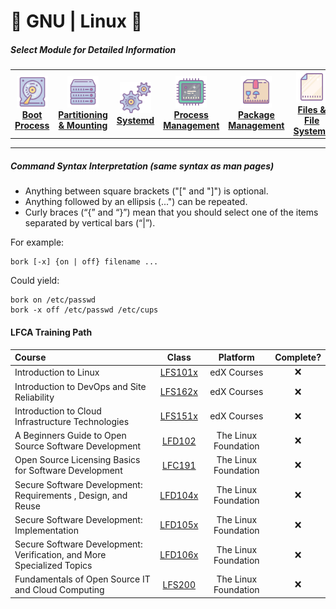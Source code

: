 <!-- Header -->
# :ox: GNU | Linux :penguin:
<!--Modules-->
##### Select Module for Detailed Information 
<center>
 <table>
  <tr>
   <td align="center"><a href="./modules/bootprocess.md"><img src="./images/hdd.png" width="50px;" height="50px;" alt="Boot Process"/><br /><b>Boot Process</b></a></td>
   <td align="center"><a href="./modules/partitions.md"><img src="./images/partition.png" width="50px;" height="50px;" alt="Partition & Mount"/><br /><b>Partitioning & Mounting</b></a></td>
   <td align="center"><a href="./modules/systemd.md"><img src="./images/system.png" width="50px;" height="50px;" alt="Systemd"/><br /><b>Systemd</b></a></td>
   <td align="center"><a href="./modules/processmgmt.md"><img src="./images/cpu.png" width="50px;" height="50px;" alt="Process Management"/><br /><b>Process Management</b></a></td>
   <td align="center"><a href="./modules/packagemgmt.md"><img src="./images/pkg.png" width="50px;" height="50px;" alt="Package Management"/><br /><b>Package Management</b></a></td>
   <td align="center"><a href="./modules/files.md"><img src="./images/file.png" width="50px;" height="50px;" alt="Files & File Systems"/><br /><b>Files & File Systems</b></a></td>
   <td align="center"><a href="./modules/users.md"><img src="./images/user.png" width="50px;" height="50px;" alt="User Control"/><br /><b>User Control</b></a></td>
   <td align="center"><a href="./modules/security.md"><img src="./images/selinux.png" width="50px;" height="50px;" alt="SELinux"/><br /><b>SELinux</b></a></td>
 </table>
</center>


<!--Foreward-->
___
##### Command Syntax Interpretation (same syntax as **man** pages)
- Anything between square brackets ("[" and "]") is optional.
- Anything followed by an ellipsis (...") can be repeated.
- Curly braces (“{” and “}”) mean that you should select one of the items separated by vertical bars (“|”).

For example:
```
bork [-x] {on | off} filename ...
```
Could yield:
```
bork on /etc/passwd
bork -x off /etc/passwd /etc/cups
```

#### LFCA Training Path
Course | Class | Platform | Complete?
:------|:------:|:------:|:------:
Introduction to Linux | [LFS101x](https://courses.edx.org/dashboard) | edX Courses | ❌
Introduction to DevOps and Site Reliability | [LFS162x](https://courses.edx.org/dashboard) | edX Courses | ❌
Introduction to Cloud Infrastructure Technologies | [LFS151x](https://courses.edx.org/dashboard) | edX Courses | ❌
A Beginners Guide to Open Source Software Development | [LFD102](https://linuxfoundation.org/) | The Linux Foundation | ❌
Open Source Licensing Basics for Software Development | [LFC191](https://linuxfoundation.org/) | The Linux Foundation | ❌
Secure Software Development: Requirements , Design, and Reuse | [LFD104x](https://linuxfoundation.org/) | The Linux Foundation | ❌
Secure Software Development: Implementation | [LFD105x](https://linuxfoundation.org/) | The Linux Foundation | ❌
Secure Software Development: Verification, and More Specialized Topics | [LFD106x](https://linuxfoundation.org/) | The Linux Foundation | ❌
Fundamentals of Open Source IT and Cloud Computing | [LFS200](https://linuxfoundation.org/) | The Linux Foundation | ❌
